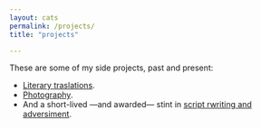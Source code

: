 ```yaml
---
layout: cats
permalink: /projects/
title: "projects"

---
```


These are some of my side projects, past and present:

- [Literary traslations](http://www.acantilado.es/persona/david-horacio-colmenares/).
- [Photography](https://davidcolmenares.carbonmade.com).
- And a short-lived —and awarded— stint in [script rwriting and adversiment](http://jakob.mx).

